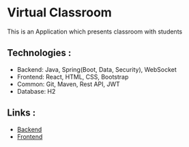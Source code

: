 # Virtual Classroom
This is an Application which presents classroom with students

## Technologies :
* Backend: Java, Spring(Boot, Data, Security), WebSocket
* Frontend: React, HTML, CSS, Bootstrap
* Common: Git, Maven, Rest API, JWT
* Database: H2

## Links :
* [Backend](https://github.com/RealYarik/virtual-classroom/tree/master/virtual-classroom-backend)
* [Frontend](https://github.com/RealYarik/virtual-classroom/tree/master/virtual-classroom-frontend)
